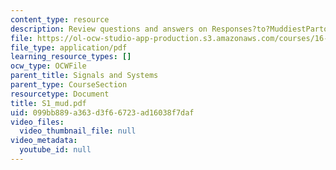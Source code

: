 ```yaml
---
content_type: resource
description: Review questions and answers on Responses?to?MuddiestPartoftheLecture?Cards.
file: https://ol-ocw-studio-app-production.s3.amazonaws.com/courses/16-01-unified-engineering-i-ii-iii-iv-fall-2005-spring-2006/099bb889a363d3f66723ad16038f7daf_S1_mud.pdf
file_type: application/pdf
learning_resource_types: []
ocw_type: OCWFile
parent_title: Signals and Systems
parent_type: CourseSection
resourcetype: Document
title: S1_mud.pdf
uid: 099bb889-a363-d3f6-6723-ad16038f7daf
video_files:
  video_thumbnail_file: null
video_metadata:
  youtube_id: null
---
```

